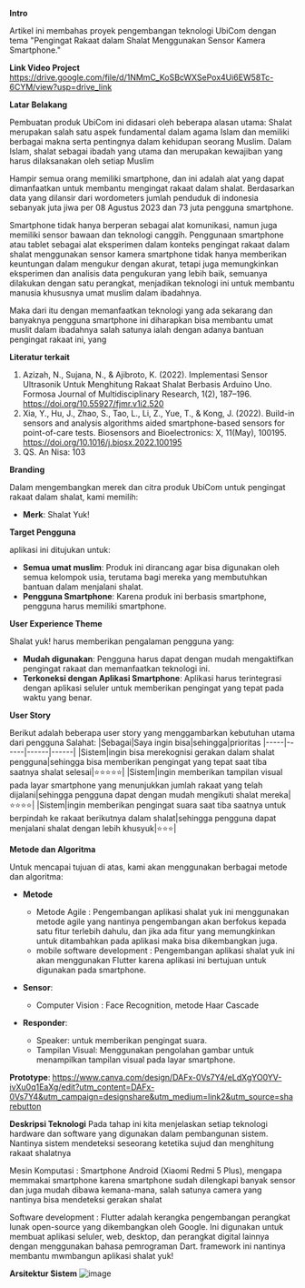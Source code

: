 **Intro**

Artikel ini membahas proyek pengembangan teknologi UbiCom dengan tema "Pengingat Rakaat dalam Shalat Menggunakan Sensor Kamera Smartphone."

**Link Video Project**
https://drive.google.com/file/d/1NMmC_KoSBcWXSePox4Ui6EW58Tc-6CYM/view?usp=drive_link

**Latar Belakang**

Pembuatan produk UbiCom ini didasari oleh beberapa alasan utama:
Shalat merupakan salah satu aspek fundamental dalam agama Islam dan memiliki berbagai makna serta pentingnya dalam kehidupan seorang Muslim. Dalam Islam, shalat sebagai ibadah yang utama dan merupakan kewajiban yang harus dilaksanakan oleh setiap Muslim

Hampir semua orang memiliki smartphone, dan ini adalah alat yang dapat dimanfaatkan untuk membantu mengingat rakaat dalam shalat. Berdasarkan data yang dilansir dari wordometers jumlah penduduk di indonesia sebanyak  juta jiwa per 08 Agustus 2023 dan 73 juta pengguna smartphone.

Smartphone tidak hanya berperan sebagai alat komunikasi, namun juga memiliki sensor bawaan dan teknologi canggih. Penggunaan smartphone atau tablet sebagai alat eksperimen dalam konteks pengingat rakaat dalam shalat menggunakan sensor kamera smartphone tidak hanya memberikan keuntungan dalam mengukur dengan akurat, tetapi juga memungkinkan eksperimen dan analisis data pengukuran yang lebih baik, semuanya dilakukan dengan satu perangkat, menjadikan teknologi ini untuk membantu manusia khususnya umat muslim dalam ibadahnya.

Maka dari itu dengan memanfaatkan teknologi yang ada sekarang dan banyaknya pengguna smartphone ini diharapkan bisa membantu umat muslit dalam ibadahnya salah satunya ialah dengan adanya bantuan pengingat rakaat ini, yang 

**Literatur terkait**
1. Azizah, N., Sujana, N., & Ajibroto, K. (2022). Implementasi Sensor Ultrasonik Untuk Menghitung Rakaat Shalat Berbasis Arduino Uno. Formosa Journal of Multidisciplinary Research, 1(2), 187–196. https://doi.org/10.55927/fjmr.v1i2.520
2. Xia, Y., Hu, J., Zhao, S., Tao, L., Li, Z., Yue, T., & Kong, J. (2022). Build-in sensors and analysis algorithms aided smartphone-based sensors for point-of-care tests. Biosensors and Bioelectronics: X, 11(May), 100195. https://doi.org/10.1016/j.biosx.2022.100195
3. QS. An Nisa: 103

**Branding**

Dalam mengembangkan merek dan citra produk UbiCom untuk pengingat rakaat dalam shalat, kami memilih:

- **Merk**: Shalat Yuk!

**Target Pengguna**

aplikasi ini ditujukan untuk:

- **Semua umat muslim**: Produk ini dirancang agar bisa digunakan oleh semua kelompok usia, terutama bagi mereka yang membutuhkan bantuan dalam menjalani shalat.
- **Pengguna Smartphone**: Karena produk ini berbasis smartphone, pengguna harus memiliki smartphone.

**User Experience Theme**

Shalat yuk! harus memberikan pengalaman pengguna yang:

- **Mudah digunakan**: Pengguna harus dapat dengan mudah mengaktifkan pengingat rakaat dan memanfaatkan teknologi ini.
- **Terkoneksi dengan Aplikasi Smartphone**: Aplikasi harus terintegrasi dengan aplikasi seluler untuk memberikan pengingat yang tepat pada waktu yang benar.

**User Story**

Berikut adalah beberapa user story yang menggambarkan kebutuhan utama dari pengguna Salahat:
|Sebagai|Saya ingin bisa|sehingga|prioritas
|-----|------|------|------|
|Sistem|ingin bisa merekognisi gerakan dalam shalat pengguna|sehingga bisa memberikan pengingat yang tepat saat tiba saatnya shalat selesai|⭐⭐⭐⭐⭐|
|Sistem|ingin memberikan tampilan visual pada layar smartphone yang menunjukkan jumlah rakaat yang telah dijalani|sehingga pengguna dapat dengan mudah mengikuti shalat mereka|⭐⭐⭐⭐|
|Sistem|ingin memberikan pengingat suara saat tiba saatnya untuk berpindah ke rakaat berikutnya dalam shalat|sehingga pengguna dapat menjalani shalat dengan lebih khusyuk|⭐⭐⭐|

**Metode dan Algoritma**

Untuk mencapai tujuan di atas, kami akan menggunakan berbagai metode dan algoritma:

- **Metode**
  - Metode Agile : Pengembangan aplikasi shalat yuk ini menggunakan metode agile yang nantinya pengembangan akan berfokus kepada satu fitur terlebih dahulu, dan jika ada fitur yang memungkinkan untuk ditambahkan pada aplikasi maka bisa dikembangkan juga.
  - mobile software development : Pengembangan aplikasi shalat yuk ini akan menggunakan Flutter karena aplikasi ini bertujuan untuk digunakan pada smartphone.


- **Sensor**:
  - Computer Vision : Face Recognition, metode Haar Cascade

- **Responder**:
  - Speaker: untuk memberikan pengingat suara.
  - Tampilan Visual: Menggunakan pengolahan gambar untuk menampilkan tampilan visual pada layar smartphone.
  
**Prototype**:
https://www.canva.com/design/DAFx-0Vs7Y4/eLdXgYO0YV-ivXu0q1EaXg/edit?utm_content=DAFx-0Vs7Y4&utm_campaign=designshare&utm_medium=link2&utm_source=sharebutton

**Deskripsi Teknologi**
Pada tahap ini kita menjelaskan setiap teknologi hardware dan software yang digunakan dalam pembangunan sistem.
Nantinya sistem mendeteksi seseorang ketetika sujud dan menghitung rakaat shalatnya

Mesin Komputasi : Smartphone Android (Xiaomi Redmi 5 Plus), mengapa memmakai smartphone karena smartphone sudah dilengkapi banyak sensor dan juga mudah dibawa kemana-mana, salah satunya camera yang nantinya bisa mendeteksi gerakan shalat

Software development : Flutter adalah kerangka pengembangan perangkat lunak open-source yang dikembangkan oleh Google. Ini digunakan untuk membuat aplikasi seluler, web, desktop, dan perangkat digital lainnya dengan menggunakan bahasa pemrograman Dart. framework ini nantinya membantu mwmbangun aplikasi shalat yuk!

**Arsitektur Sistem**
![image](https://github.com/zhenansky/pengingatrakaat/assets/63436760/bcc2f602-a97a-426a-bbfd-059332d38697)





